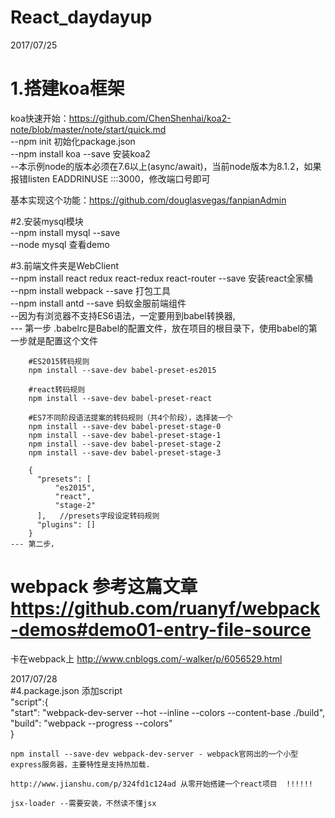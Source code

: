 # React_daydayup

2017/07/25
# 1.搭建koa框架
  koa快速开始：https://github.com/ChenShenhai/koa2-note/blob/master/note/start/quick.md  
  --npm init 初始化package.json  
  --npm install koa --save 安装koa2  
  --本示例node的版本必须在7.6以上(async/await)，当前node版本为8.1.2，如果报错listen EADDRINUSE :::3000，修改端口号即可  
    
  基本实现这个功能：https://github.com/douglasvegas/fanpianAdmin    
  
#2.安装mysql模块  
  --npm install mysql --save  
  --node mysql 查看demo  

#3.前端文件夹是WebClient  
 --npm install react redux react-redux react-router --save 安装react全家桶  
 --npm install webpack --save 打包工具  
 --npm install antd --save 蚂蚁金服前端组件  
 --因为有浏览器不支持ES6语法，一定要用到babel转换器,  
    --- 第一步 .babelrc是Babel的配置文件，放在项目的根目录下，使用babel的第一步就是配置这个文件  

        #ES2015转码规则  
        npm install --save-dev babel-preset-es2015  

        #react转码规则  
        npm install --save-dev babel-preset-react  

        #ES7不同阶段语法提案的转码规则（共4个阶段），选择装一个  
        npm install --save-dev babel-preset-stage-0  
        npm install --save-dev babel-preset-stage-1  
        npm install --save-dev babel-preset-stage-2  
        npm install --save-dev babel-preset-stage-3  

        {    
          "presets": [  
              "es2015",  
              "react",  
              "stage-2"  
          ],   //presets字段设定转码规则
          "plugins": []  
        }   
    --- 第二步，


  # webpack 参考这篇文章 https://github.com/ruanyf/webpack-demos#demo01-entry-file-source
 卡在webpack上 http://www.cnblogs.com/-walker/p/6056529.html

2017/07/28  
 #4.package.json 添加script  
    "script":{  
      "start": "webpack-dev-server --hot --inline --colors --content-base ./build",  
      "build": "webpack --progress --colors"  
    }  

    npm install --save-dev webpack-dev-server - webpack官网出的一个小型express服务器，主要特性是支持热加载.  

    http://www.jianshu.com/p/324fd1c124ad 从零开始搭建一个react项目  !!!!!!  

    jsx-loader --需要安装，不然读不懂jsx  
